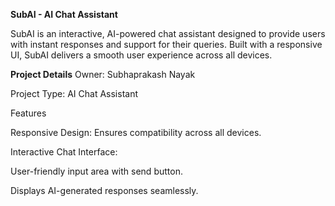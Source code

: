 **SubAI - AI Chat Assistant**

SubAI is an interactive, AI-powered chat assistant designed to provide users with instant responses and support for their queries. Built with a responsive UI, SubAI delivers a smooth user experience across all devices.


**Project Details**
Owner: Subhaprakash Nayak

Project Type: AI Chat Assistant

Features

Responsive Design: Ensures compatibility across all devices.

Interactive Chat Interface:

User-friendly input area with send button.

Displays AI-generated responses seamlessly.

